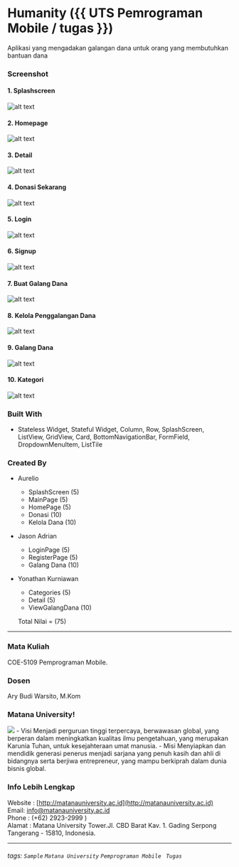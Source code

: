 # Humanity ({{ UTS Pemrograman Mobile / tugas }})
 Aplikasi yang mengadakan galangan dana untuk orang yang membutuhkan bantuan dana
### Screenshot
#### 1. Splashscreen
![alt text](https://github.com/Aurelio-Sys/Humanity/blob/master/assets/screenshots/Splashscreen.jpeg)
#### 2. Homepage
![alt text](https://github.com/Aurelio-Sys/Humanity/blob/master/assets/screenshots/Homepage.jpeg)
#### 3. Detail
![alt text](https://github.com/Aurelio-Sys/Humanity/blob/master/assets/screenshots/Detail.jpeg)
#### 4. Donasi Sekarang
![alt text](https://github.com/Aurelio-Sys/Humanity/blob/master/assets/screenshots/Donasi%20Sekarang.jpeg)
#### 5. Login
![alt text](https://github.com/Aurelio-Sys/Humanity/blob/master/assets/screenshots/Login.jpeg)
#### 6. Signup
![alt text](https://github.com/Aurelio-Sys/Humanity/blob/master/assets/screenshots/SignUp.jpeg)
#### 7. Buat Galang Dana
![alt text](https://github.com/Aurelio-Sys/Humanity/blob/master/assets/screenshots/Buat%20Galang%20Dana.jpeg)
#### 8. Kelola Penggalangan Dana
![alt text](https://github.com/Aurelio-Sys/Humanity/blob/master/assets/screenshots/Kelola%20Penggalangan%20Dana.jpeg)
#### 9. Galang Dana
![alt text](https://github.com/Aurelio-Sys/Humanity/blob/master/assets/screenshots/Galang%20Dana.jpeg)
#### 10. Kategori
![alt text](https://github.com/Aurelio-Sys/Humanity/blob/master/assets/screenshots/Kategori.jpeg)

### Built With
- Stateless Widget, Stateful Widget, Column, Row, SplashScreen, ListView, GridView, Card, BottomNavigationBar, FormField, DropdownMenuItem, ListTile

### Created By
- Aurelio
    - SplashScreen (5)
    - MainPage (5)
    - HomePage (5)
    - Donasi (10)
    - Kelola Dana (10)
- Jason Adrian
    - LoginPage (5)
    - RegisterPage (5)
    - Galang Dana (10)
- Yonathan Kurniawan
    - Categories (5)
    - Detail (5)
    - ViewGalangDana (10)
    
    Total Nilai = (75)
---
### Mata Kuliah 
COE-5109 Pemprograman Mobile. 
### Dosen
Ary Budi Warsito, M.Kom
### Matana University!
<img src="http://matanauniversity.ac.id/website_lama/images/footer/Logo_mu_foot.png" />
- Visi 
Menjadi perguruan tinggi terpercaya, berwawasan global, yang berperan dalam meningkatkan kualitas ilmu pengetahuan, yang merupakan Karunia Tuhan, untuk kesejahteraan umat manusia.
- Misi 
Menyiapkan dan mendidik generasi penerus menjadi sarjana yang penuh kasih dan ahli di bidangnya serta berjiwa entrepreneur, yang mampu berkiprah dalam dunia bisnis global.

### Info Lebih Lengkap
Website : [http://matanauniversity.ac.id](http://matanauniversity.ac.id)  
Email: [info@matanauniversity.ac.id](mailto:info@matanauniversity.ac.id)  
Phone : (+62) 2923-2999 )  
Alamat : Matana University Tower.Jl. CBD Barat Kav. 1. Gading Serpong Tangerang - 15810, Indonesia.

---

###### tags: `Sample` `Matana University` `Pemprograman Mobile ` `Tugas` 
